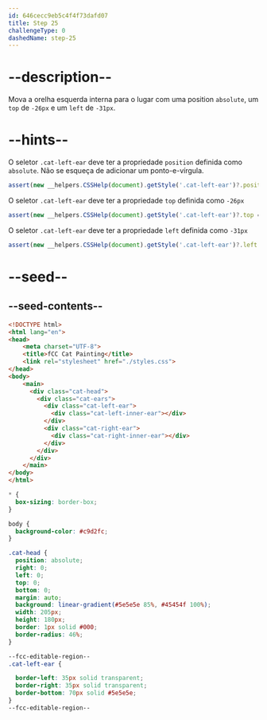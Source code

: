 ```yaml
---
id: 646cecc9eb5c4f4f73dafd07
title: Step 25
challengeType: 0
dashedName: step-25
---
```


# --description--

Mova a orelha esquerda interna para o lugar com uma position `absolute`, um `top` de `-26px` e um `left` de `-31px`.

# --hints--

O seletor `.cat-left-ear` deve ter a propriedade `position` definida como `absolute`. Não se esqueça de adicionar um ponto-e-vírgula.

```js
assert(new __helpers.CSSHelp(document).getStyle('.cat-left-ear')?.position === 'absolute')
```

O seletor `.cat-left-ear` deve ter a propriedade `top` definida como `-26px`

```js
assert(new __helpers.CSSHelp(document).getStyle('.cat-left-ear')?.top === '-26px')
```

O seletor `.cat-left-ear` deve ter a propriedade `left` definida como `-31px`

```js
assert(new __helpers.CSSHelp(document).getStyle('.cat-left-ear')?.left === '-31px')
```

# --seed--

## --seed-contents--

```html
<!DOCTYPE html>
<html lang="en">
<head>
    <meta charset="UTF-8">
    <title>fCC Cat Painting</title>
    <link rel="stylesheet" href="./styles.css">
</head>
<body>
    <main>
      <div class="cat-head">
        <div class="cat-ears">
          <div class="cat-left-ear">
            <div class="cat-left-inner-ear"></div>
          </div>
          <div class="cat-right-ear">
            <div class="cat-right-inner-ear"></div>
          </div>
        </div>
      </div>
    </main>
</body>
</html>
```

```css
* {
  box-sizing: border-box;
}

body {
  background-color: #c9d2fc;
}

.cat-head {
  position: absolute;
  right: 0;
  left: 0;
  top: 0;
  bottom: 0;
  margin: auto;
  background: linear-gradient(#5e5e5e 85%, #45454f 100%);
  width: 205px;
  height: 180px;
  border: 1px solid #000;
  border-radius: 46%;
}

--fcc-editable-region--
.cat-left-ear {

  border-left: 35px solid transparent;
  border-right: 35px solid transparent;
  border-bottom: 70px solid #5e5e5e;
}
--fcc-editable-region--
```
